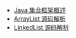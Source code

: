 [//]: # (Java集合框架侧边栏:/blog/java/collection)

* [Java 集合框架概述](overview)
* [ArrayList 源码解析](arraylist)
* [LinkedList 源码解析](linkedlist)
